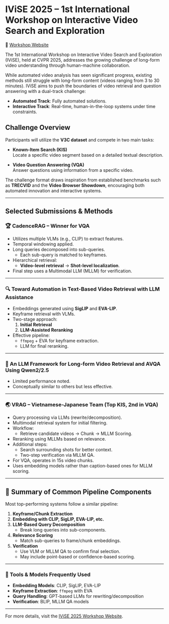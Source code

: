 # IViSE 2025 – 1st International Workshop on Interactive Video Search and Exploration

🔗 [Workshop Website](https://sites.google.com/view/ivise2025)

The 1st International Workshop on Interactive Video Search and Exploration (IViSE), held at CVPR 2025, addresses the growing challenge of long-form video understanding through human-machine collaboration.

While automated video analysis has seen significant progress, existing methods still struggle with long-form content (videos ranging from 3 to 30 minutes). IViSE aims to push the boundaries of video retrieval and question answering with a dual-track challenge:
- **Automated Track**: Fully automated solutions.
- **Interactive Track**: Real-time, human-in-the-loop systems under time constraints.

## Challenge Overview

Participants will utilize the **V3C dataset** and compete in two main tasks:

- **Known-Item Search (KIS)**  
  Locate a specific video segment based on a detailed textual description.

- **Video Question Answering (VQA)**  
  Answer questions using information from a specific video.

The challenge format draws inspiration from established benchmarks such as **TRECVID** and the **Video Browser Showdown**, encouraging both automated innovation and interactive systems.

---

## Selected Submissions & Methods

### 🏆 CadenceRAG – Winner for VQA

- Utilizes multiple VLMs (e.g., CLIP) to extract features.
- Temporal windowing applied.
- Long queries decomposed into sub-queries.
  - Each sub-query is matched to keyframes.
- Hierarchical retrieval:
  - **Video-level retrieval** → **Shot-level localization**.
- Final step uses a Multimodal LLM (MLLM) for verification.

---

### 🔍 Toward Automation in Text-Based Video Retrieval with LLM Assistance

- Embeddings generated using **SigLIP** and **EVA-LIP**.
- Keyframe retrieval with VLMs.
- Two-stage approach:
  1. **Initial Retrieval**
  2. **LLM-Assisted Reranking**
- Effective pipeline:
  - `ffmpeg` + EVA for keyframe extraction.
  - LLM for final reranking.

---

### 🎥 An LLM Framework for Long-form Video Retrieval and AVQA Using Qwen2/2.5

- Limited performance noted.
- Conceptually similar to others but less effective.

---

### 🌏 VRAG – Vietnamese-Japanese Team (Top KIS, 2nd in VQA)

- Query processing via LLMs (rewrite/decomposition).
- Multimodal retrieval system for initial filtering.
- Workflow:
  - Retrieve candidate videos → Chunk → MLLM Scoring.
- Reranking using MLLMs based on relevance.
- Additional steps:
  - Search surrounding shots for better context.
  - Two-step verification via MLLM QA.
- For VQA, operates in 15s video chunks.
- Uses embedding models rather than caption-based ones for MLLM scoring.

---

## 🔎 Summary of Common Pipeline Components

Most top-performing systems follow a similar pipeline:

1. **Keyframe/Chunk Extraction**
2. **Embedding with CLIP, SigLIP, EVA-LIP, etc.**
3. **LLM-Based Query Decomposition**
   - Break long queries into sub-components.
4. **Relevance Scoring**
   - Match sub-queries to frame/chunk embeddings.
5. **Verification**
   - Use VLM or MLLM QA to confirm final selection.
   - May include point-based or confidence-based scoring.

---

### 🧠 Tools & Models Frequently Used

- **Embedding Models**: CLIP, SigLIP, EVA-LIP
- **Keyframe Extraction**: `ffmpeg` with EVA
- **Query Handling**: GPT-based LLMs for rewriting/decomposition
- **Verification**: BLIP, MLLM QA models

---

For more details, visit the [IViSE 2025 Workshop Website](https://sites.google.com/view/ivise2025).
